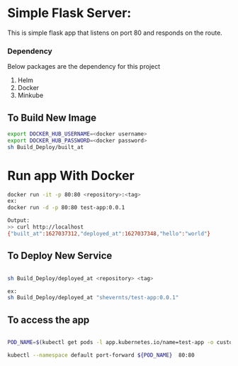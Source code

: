 # Simple Flask Server:

This is simple flask app that listens on port 80 and responds on the route.

### Dependency

Below packages are the dependency for this project

1) Helm
2) Docker
3) Minkube


## To Build New Image
```bash
export DOCKER_HUB_USERNAME=<docker username>
export DOCKER_HUB_PASSWORD=<docker password>
sh Build_Deploy/built_at

```

# Run app With Docker

```bash
docker run -it -p 80:80 <repository>:<tag>
ex:
docker run -d -p 80:80 test-app:0.0.1

Output:
>> curl http://localhost
{"built_at":1627037312,"deployed_at":1627037348,"hello":"world"}
```


## To Deploy New Service
```bash

sh Build_Deploy/deployed_at <repository> <tag>

ex:
sh Build_Deploy/deployed_at "shevernts/test-app:0.0.1"
```

## To access the app
```bash

POD_NAME=$(kubectl get pods -l app.kubernetes.io/name=test-app -o custom-columns=:metadata.name -n default --no-headers)

kubectl --namespace default port-forward ${POD_NAME}  80:80
```